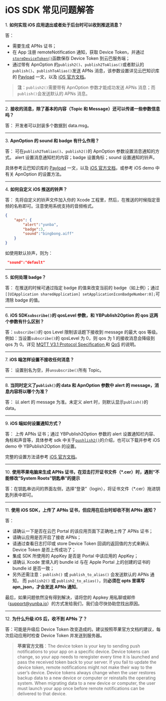 # iOS SDK 常见问题解答

<a name="1"></a>1. **如何实现 iOS 应用退出或者处于后台时可以收到推送消息？**

答：
* 需要生成 APNs 证书；
* 在 App 注册 remoteNotification 通知，获取 Device Token，并通过[`storeDeviceToken()`](ios_sdk_api_manual.md#storedevicetoken)函数保存 Device Token 到云巴服务端；
* 通过带有 ApnOption 的`publish2()`、`publish2ToAlias()`或者默认的`publish()`、`publishToAlias()`发送 APNs 消息，该参数设置详见云巴知识库的 [Payload](ios_kb_payload.md) 一文，以及 [iOS 官方文档](https://developer.apple.com/library/content/documentation/NetworkingInternet/Conceptual/RemoteNotificationsPG/PayloadKeyReference.html#//apple_ref/doc/uid/TP40008194-CH17-SW1)。

>**注**：`publish2()`需要带有 ApnOption 参数才能成功发送 APNs 消息；而`publish()`会发送默认的 APNs 消息。

---
<a name="2"></a>2. **接收的消息，除了基本的内容（Topic 和 Message）还可以传递一些参数信息吗？**

答： 开发者可以封装多个数据到 data.msg。

---
<a name="3"></a>3. **ApnOption 的 sound 和 badge 有什么作用？**

答： 可在`publish2ToAlias()`、`publish2()`的 ApnOption 参数设置消息通知的方式。
alert 设置消息通知栏的内容；badge 设置角标；sound 设置通知的铃声。

具体参考云巴知识库的 [Payload](ios_kb_payload.md) 一文，以及 [iOS 官方文档](https://developer.apple.com/library/content/documentation/NetworkingInternet/Conceptual/RemoteNotificationsPG/PayloadKeyReference.html#//apple_ref/doc/uid/TP40008194-CH17-SW1)，或参考 iOS demo 中有关 ApnOption 的设置方法。

---
<a name="4"></a>4. **如何自定义 iOS 推送的铃声？**

答： 先将自定义的铃声文件加入你的 Xcode 工程里，然后，在推送的时候指定音频的名称即可。注意使用系统支持的音频格式。

```json
{
	"aps": {
		"alert":"yunba",
		"badge":3,
		"sound":"bingbong.aiff"
	}
}
```
 
 如使用默认铃声，则为：
```JSON
 "sound":"default"
```

---
<a name="5"></a>5. **如何处理 badge？**

答： 在推送的时候可通过指定 badge 的值来改变当前的 badge（如上例）；通过`[[UIApplication sharedApplication] setApplicationIconBadgeNumber:0];`可清除 badge 的值。

---
<a name="6"></a>6. **iOS SDK`subscribe()`的 qosLevel 参数，和 YBPublish2Option 的 qos 这两个参数有什么区别？**

答：`subscribe()`的 qos Level 限制该话题下接收到 message 的最大 qos 等级。 例如：当设置`subscribe()`的 qosLevel 为 0，则 qos 为 1 的接收消息会降级到 qos 为 0。详见 [MQTT V3.1 Protocol Specification
](http://public.dhe.ibm.com/software/dw/webservices/ws-mqtt/mqtt-v3r1.html#subscribe) 和 [QoS](product_kb_qos.md) 的说明。

---
<a name="7"></a>7. **iOS 端怎样设置不接收任何消息？**

答： 设置别名为空，并`unsubscribe()`所有 Topic。

---
<a name="8"></a>8. **当同时定义了`publish()`的 data 和 ApnOption 参数中 alert 的 message，消息内容将以哪个为准？**

答： 以 alert 的 message 为准。未定义 alert 时，则默认显示`publish()`的 data。

---
<a name="9"></a>9. **iOS 端如何设置通知方式？**

答： 上传 APNs 证书；通过 YBPublish2Option 参数的 alert 设置通知栏内容、角标和声音等，具体参考 sdk 中关于[`pushlish2()`](ios_sdk_api_manual.md#publish2)的介绍，也可以下载并参考 iOS demo 中 YBPublish2Option 的设置。

完整的设置方法请参考 [iOS 官方文档](https://developer.apple.com/library/content/documentation/NetworkingInternet/Conceptual/RemoteNotificationsPG/PayloadKeyReference.html#//apple_ref/doc/uid/TP40008194-CH17-SW1)。

---
<a name="10"></a>10. **使用苹果电脑来生成 APNs 证书，在双击打开证书文件（*.cer）时，遇到“不能修改“System Roots”钥匙串”的提示**

答：在钥匙串访问的界面左侧，选择“登录”（login），将证书文件（*.cer）拖进钥匙列表中即可。


---
<a name="11"></a>11. **使用 iOS SDK，上传了 APNs 证书，但应用在后台时却收不到 APNs 通知？**

答：
* 请确认一下是否在云巴 Portal 的该应用页面下正确地上传了 APNs 证书；
* 请确认应用是否开启了接收 APNs；
* 请通过查看日志打印或 store Device Token 回调的返回值的方式来确认 Device Token 是否上传成功了；
* 集成 SDK 所使用的 AppKey 是否是 Portal 中该应用的 AppKey；
* 请确认 Xcode 里填入的 bundle id 与在 Apple Portal 上的创建的证书的 bundle id 是否一致；
* 另外还需注意：`publish()` 或 `publish_to_alias()` 会发送默认的 APNs 通知，
而 `publish2()` 或 `publish2_to_alias()`，则**必须在 opts 里填写 apn_json，才会发送 APNs 通知**。

最后，如果问题依然没有得到解决，请将您的 Appkey 用私聊或邮件（support@yunba.io）的方式发给我们，我们会尽快协助您找出原因。



---
<a name="12"></a>12. **为什么升级 iOS 后，收不到 APNs 了？**

答：可能是升级后 Device Token 改变造成的。建议按照苹果官方文档的建议，每次启动应用时检查 Device Token 并发送到服务器。

> **苹果官方文档**：The device token is your key to sending push notifications to your app on a specific device. Device tokens can change, so your app needs to reregister every time it is launched and pass the received token back to your server. If you fail to update the device token, remote notifications might not make their way to the user’s device. Device tokens always change when the user restores backup data to a new device or computer or reinstalls the operating system. When migrating data to a new device or computer, the user must launch your app once before remote notifications can be delivered to that device.





